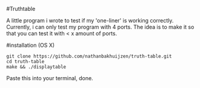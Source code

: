#Truthtable

A little program i wrote to test if my 'one-liner' is working correctly.
Currently, i can only test my program with 4 ports. The idea is to make it so
that you can test it with < x amount of ports.

#installation (OS X)
```
git clone https://github.com/nathanbakhuijzen/truth-table.git
cd truth-table
make && ./displaytable
```

Paste this into your terminal, done.
